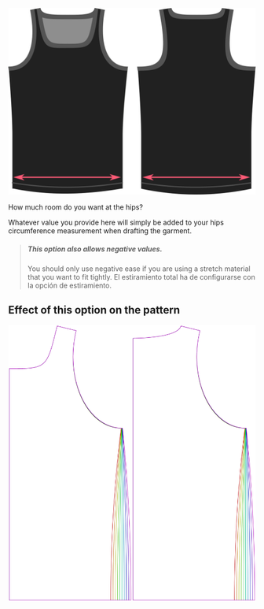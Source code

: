 ![The hips ease option on Aaron](./hipsease.svg)

How much room do you want at the hips?

Whatever value you provide here will simply be added to your hips circumference measurement when drafting the garment.

> ##### This option also allows negative values.
> 
> You should only use negative ease if you are using a stretch material that you want to fit tightly. El estiramiento total ha de configurarse con la opción de estiramiento.


## Effect of this option on the pattern
![This image shows the effect of this option by superimposing several variants that have a different value for this option](aaron_hipsease_sample.svg "Effect of this option on the pattern")